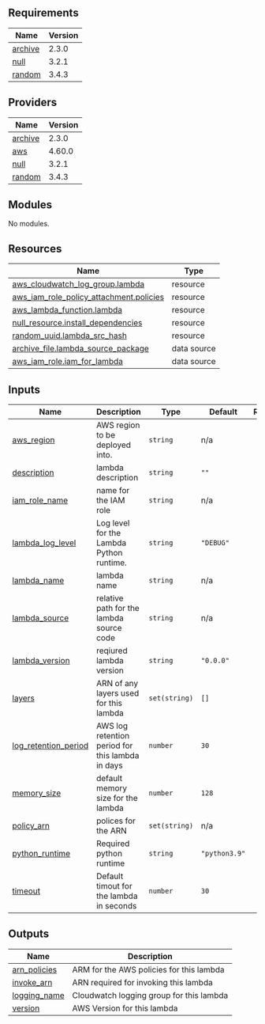 ## Requirements

| Name | Version |
|------|---------|
| <a name="requirement_archive"></a> [archive](#requirement\_archive) | 2.3.0 |
| <a name="requirement_null"></a> [null](#requirement\_null) | 3.2.1 |
| <a name="requirement_random"></a> [random](#requirement\_random) | 3.4.3 |

## Providers

| Name | Version |
|------|---------|
| <a name="provider_archive"></a> [archive](#provider\_archive) | 2.3.0 |
| <a name="provider_aws"></a> [aws](#provider\_aws) | 4.60.0 |
| <a name="provider_null"></a> [null](#provider\_null) | 3.2.1 |
| <a name="provider_random"></a> [random](#provider\_random) | 3.4.3 |

## Modules

No modules.

## Resources

| Name | Type |
|------|------|
| [aws_cloudwatch_log_group.lambda](https://registry.terraform.io/providers/hashicorp/aws/latest/docs/resources/cloudwatch_log_group) | resource |
| [aws_iam_role_policy_attachment.policies](https://registry.terraform.io/providers/hashicorp/aws/latest/docs/resources/iam_role_policy_attachment) | resource |
| [aws_lambda_function.lambda](https://registry.terraform.io/providers/hashicorp/aws/latest/docs/resources/lambda_function) | resource |
| [null_resource.install_dependencies](https://registry.terraform.io/providers/hashicorp/null/3.2.1/docs/resources/resource) | resource |
| [random_uuid.lambda_src_hash](https://registry.terraform.io/providers/hashicorp/random/3.4.3/docs/resources/uuid) | resource |
| [archive_file.lambda_source_package](https://registry.terraform.io/providers/hashicorp/archive/2.3.0/docs/data-sources/file) | data source |
| [aws_iam_role.iam_for_lambda](https://registry.terraform.io/providers/hashicorp/aws/latest/docs/data-sources/iam_role) | data source |

## Inputs

| Name | Description | Type | Default | Required |
|------|-------------|------|---------|:--------:|
| <a name="input_aws_region"></a> [aws\_region](#input\_aws\_region) | AWS region to be deployed into. | `string` | n/a | yes |
| <a name="input_description"></a> [description](#input\_description) | lambda description | `string` | `""` | no |
| <a name="input_iam_role_name"></a> [iam\_role\_name](#input\_iam\_role\_name) | name for the IAM role | `string` | n/a | yes |
| <a name="input_lambda_log_level"></a> [lambda\_log\_level](#input\_lambda\_log\_level) | Log level for the Lambda Python runtime. | `string` | `"DEBUG"` | no |
| <a name="input_lambda_name"></a> [lambda\_name](#input\_lambda\_name) | lambda name | `string` | n/a | yes |
| <a name="input_lambda_source"></a> [lambda\_source](#input\_lambda\_source) | relative path for the lambda source code | `string` | n/a | yes |
| <a name="input_lambda_version"></a> [lambda\_version](#input\_lambda\_version) | reqiured lambda version | `string` | `"0.0.0"` | no |
| <a name="input_layers"></a> [layers](#input\_layers) | ARN of any layers used for this lambda | `set(string)` | `[]` | no |
| <a name="input_log_retention_period"></a> [log\_retention\_period](#input\_log\_retention\_period) | AWS log retention period for this lambda in days | `number` | `30` | no |
| <a name="input_memory_size"></a> [memory\_size](#input\_memory\_size) | default memory size for the lambda | `number` | `128` | no |
| <a name="input_policy_arn"></a> [policy\_arn](#input\_policy\_arn) | polices for the ARN | `set(string)` | n/a | yes |
| <a name="input_python_runtime"></a> [python\_runtime](#input\_python\_runtime) | Required python runtime | `string` | `"python3.9"` | no |
| <a name="input_timeout"></a> [timeout](#input\_timeout) | Default timout for the lambda in seconds | `number` | `30` | no |

## Outputs

| Name | Description |
|------|-------------|
| <a name="output_arn_policies"></a> [arn\_policies](#output\_arn\_policies) | ARM for the AWS policies for this lambda |
| <a name="output_invoke_arn"></a> [invoke\_arn](#output\_invoke\_arn) | ARN required for invoking this lambda |
| <a name="output_logging_name"></a> [logging\_name](#output\_logging\_name) | Cloudwatch logging group for this lambda |
| <a name="output_version"></a> [version](#output\_version) | AWS Version for this lambda |
